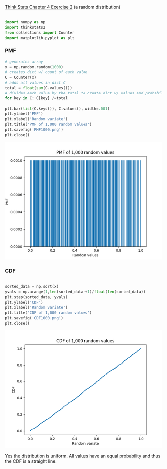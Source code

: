 [Think Stats Chapter 4 Exercise 2](http://greenteapress.com/thinkstats2/html/thinkstats2005.html#toc41) (a random distribution)

```python

import numpy as np
import thinkstats2
from collections import Counter
import matplotlib.pyplot as plt
```

### PMF

```python
# generates array
x = np.random.random(1000)
# creates dict w/ count of each value
C = Counter(x)
# adds all values in dict C
total = float(sum(C.values()))
# divides each value by the total to create dict w/ values and probabilities
for key in C: C[key] /=total

plt.bar(list(C.keys()), C.values(), width=.001)
plt.ylabel('PMF')
plt.xlabel('Random variate')
plt.title('PMF of 1,000 random values')
plt.savefig('PMF1000.png')
plt.close()

```
![png](PMF1000.png)

### CDF

```python

sorted_data = np.sort(x)
yvals = np.arange(1,len(sorted_data)+1)/float(len(sorted_data))
plt.step(sorted_data, yvals)
plt.ylabel('CDF')
plt.xlabel('Random variate')
plt.title('CDF of 1,000 random values')
plt.savefig('CDF1000.png')
plt.close()

```

![png](CDF1000.png)

Yes the distribution is uniform. All values have an equal probability and thus the CDF is a straight line.
